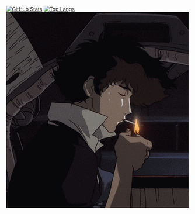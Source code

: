 [![GitHub Stats](https://github-readme-stats.vercel.app/api?username=rope01&show_icons=true&theme=radical)](https://github.com/rope01)
[![Top Langs](https://github-readme-stats.vercel.app/api/top-langs/?username=rope01&layout=compact)](https://github.com/rope01)
![Banner](https://github.com/rope01/rope01/blob/main/cowboy%20bebop%20smoking%20GIF.gif)
